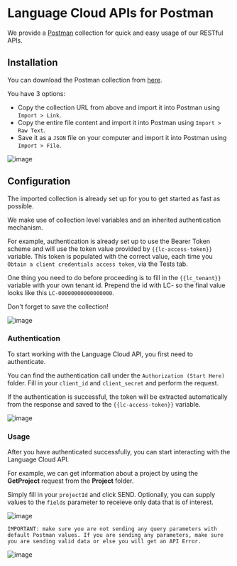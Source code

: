 # Language Cloud APIs for Postman

We provide a [Postman](https://www.postman.com/) collection for quick and easy usage of our RESTful APIs.

## Installation

You can download the Postman collection from [here](https://github.com/sdl/language-cloud-public-api-postman/blob/develop/postmanCollection.json?raw=true).

You have 3 options:
* Copy the collection URL from above and import it into Postman using `Import > Link`.
* Copy the entire file content and import it into Postman using `Import > Raw Text`.
* Save it as a `JSON` file on your computer and import it into Postman using `Import > File`.

![image](https://user-images.githubusercontent.com/10993097/118100979-c343a000-b3df-11eb-9a1c-e404f662b269.png)

## Configuration

The imported collection is already set up for you to get started as fast as possible. 

We make use of collection level variables and an inherited authentication mechanism.

For example, authentication is already set up to use the Bearer Token scheme and will use the token value provided by `{{lc-access-token}}` variable. This token is populated with the correct value, each time you `Obtain a client credentials access token`, via the Tests tab.

One thing you need to do before proceeding is to fill in the `{{lc_tenant}}` variable with your own tenant id. Prepend the id with LC- so the final value looks like this `LC-00000000000000000`.

Don't forget to save the collection!

![image](https://user-images.githubusercontent.com/10993097/118111273-250a0700-b3ec-11eb-910b-23cfd490695a.png)


### Authentication
To start working with the Language Cloud API, you first need to authenticate. 

You can find the authentication call under the `Authorization (Start Here)` folder. Fill in your `client_id` and `client_secret` and perform the request.

If the authentication is successful, the token will be extracted automatically from the response and saved to the `{{lc-access-token}}` variable.

![image](https://user-images.githubusercontent.com/10993097/118103532-b1173100-b3e2-11eb-97c0-92df2f3794ec.png)

### Usage

After you have authenticated successfully, you can start interacting with the Language Cloud API.

For example, we can get information about a project by using the **GetProject** request from the **Project** folder.

Simply fill in your `projectId` and click SEND. Optionally, you can supply values to the `fields` parameter to receieve only data that is of interest.

![image](https://user-images.githubusercontent.com/10993097/118110695-68b04100-b3eb-11eb-8356-5bd6e21185c8.png)

`IMPORTANT: make sure you are not sending any query parameters with default Postman values. If you are sending any parameters, make sure you are sending valid data or else you will get an API Error.`

![image](https://user-images.githubusercontent.com/10993097/119813507-09295980-bef2-11eb-970e-42119cf4ffd8.png)


